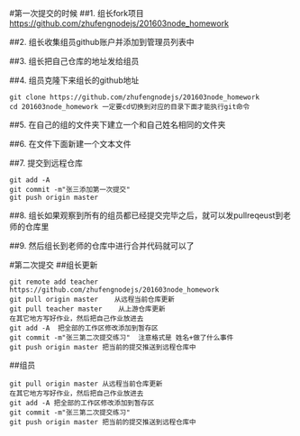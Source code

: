 #第一次提交的时候
##1. 组长fork项目
https://github.com/zhufengnodejs/201603node_homework

##2. 组长收集组员github账户并添加到管理员列表中

##3. 组长把自己仓库的地址发给组员

##4. 组员克隆下来组长的github地址
```
git clone https://github.com/zhufengnodejs/201603node_homework
cd 201603node_homework 一定要cd切换到对应的目录下面才能执行git命令
```

##5. 在自己的组的文件夹下建立一个和自己姓名相同的文件夹

##6. 在文件下面新建一个文本文件

##7. 提交到远程仓库
```
git add -A
git commit -m"张三添加第一次提交"
git push origin master  
```

##8. 组长如果观察到所有的组员都已经提交完毕之后，就可以发pullreqeust到老师的仓库里

##9. 然后组长到老师的仓库中进行合并代码就可以了

#第二次提交
##组长更新
```
git remote add teacher https://github.com/zhufengnodejs/201603node_homework
git pull origin master    从远程当前仓库更新
git pull teacher master    从上游仓库更新
在其它地方写好作业，然后把自己作业放进去
git add -A  把全部的工作区修改添加到暂存区
git commit -m"张三第二次提交练习"  注意格式是 姓名+做了什么事件
git push origin master 把当前的提交推送到远程仓库中
```

##组员
```
git pull origin master 从远程当前仓库更新
在其它地方写好作业，然后把自己作业放进去
git add -A 把全部的工作区修改添加到暂存区
git commit -m"张三第二次提交练习"
git push origin master 把当前的提交推送到远程仓库中
```

